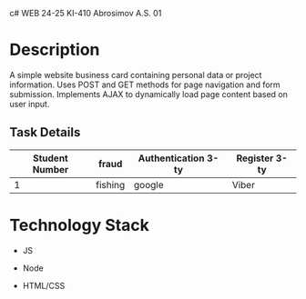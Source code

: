 c# WEB 24-25 KI-410 Abrosimov A.S. 01

# Description

A simple website business card containing personal data or project information. Uses POST and GET methods for page navigation and form submission. Implements AJAX to dynamically load page content based on user input.

## Task Details

| **Student Number** | fraud | Authentication 3-ty | Register 3-ty |
| ------------------ | ------------------ | ------------------- | ------------- |
| 1 | fishing | google | Viber |

# Technology Stack

- JS

- Node

- HTML/CSS

